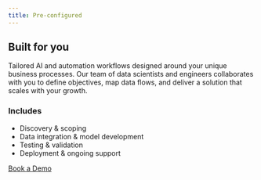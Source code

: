 ```yaml
---
title: Pre-configured
---
```


<h2>Built for you</h2>
<p>Tailored AI and automation workflows designed around your unique business processes. Our team of data scientists and engineers collaborates with you to define objectives, map data flows, and deliver a solution that scales with your growth.</p>
<h3>Includes</h3>
<ul>
<li>Discovery & scoping</li>
<li>Data integration & model development</li>
<li>Testing & validation</li>
<li>Deployment & ongoing support</li>
</ul>
<a href="/contact " class="btn-primary">Book a Demo</a>
